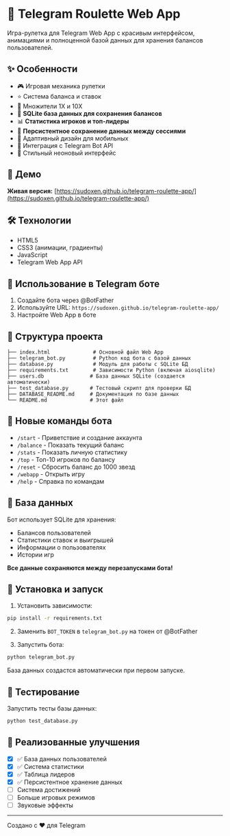 # 🎰 Telegram Roulette Web App

Игра-рулетка для Telegram Web App с красивым интерфейсом, анимациями и полноценной базой данных для хранения балансов пользователей.

## ✨ Особенности

- 🎮 Игровая механика рулетки
- ⭐ Система баланса и ставок  
- 🎲 Множители 1X и 10X
- 💾 **SQLite база данных для сохранения балансов**
- 📊 **Статистика игроков и топ-лидеры**
- 🔄 **Персистентное сохранение данных между сессиями**
- 📱 Адаптивный дизайн для мобильных
- 🔗 Интеграция с Telegram Bot API
- 💚 Стильный неоновый интерфейс

## 🚀 Демо

**Живая версия:** [https://sudoxen.github.io/telegram-roulette-app/](https://sudoxen.github.io/telegram-roulette-app/)

## 🛠️ Технологии

- HTML5
- CSS3 (анимации, градиенты)
- JavaScript
- Telegram Web App API

## 📱 Использование в Telegram боте

1. Создайте бота через @BotFather
2. Используйте URL: `https://sudoxen.github.io/telegram-roulette-app/`
3. Настройте Web App в боте

## 📂 Структура проекта

```
├── index.html              # Основной файл Web App
├── telegram_bot.py         # Python код бота с базой данных
├── database.py             # Модуль для работы с SQLite БД
├── requirements.txt        # Зависимости Python (включая aiosqlite)
├── users.db               # База данных SQLite (создается автоматически)
├── test_database.py       # Тестовый скрипт для проверки БД
├── DATABASE_README.md     # Документация по базе данных
└── README.md              # Этот файл
```

## 🎯 Новые команды бота

- `/start` - Приветствие и создание аккаунта
- `/balance` - Показать текущий баланс
- `/stats` - Показать личную статистику
- `/top` - Топ-10 игроков по балансу
- `/reset` - Сбросить баланс до 1000 звезд
- `/webapp` - Открыть игру
- `/help` - Справка по командам

## 💾 База данных

Бот использует SQLite для хранения:
- Балансов пользователей
- Статистики ставок и выигрышей
- Информации о пользователях
- Истории игр

**Все данные сохраняются между перезапусками бота!**

## 🚀 Установка и запуск

1. Установить зависимости:
```bash
pip install -r requirements.txt
```

2. Заменить `BOT_TOKEN` в `telegram_bot.py` на токен от @BotFather

3. Запустить бота:
```bash
python telegram_bot.py
```

База данных создастся автоматически при первом запуске.

## 🧪 Тестирование

Запустить тесты базы данных:
```bash
python test_database.py
```

## 🎯 Реализованные улучшения

- [x] ✅ База данных пользователей
- [x] ✅ Система статистики
- [x] ✅ Таблица лидеров
- [x] ✅ Персистентное хранение данных
- [ ] Система достижений
- [ ] Больше игровых режимов
- [ ] Звуковые эффекты

---

Создано с ❤️ для Telegram